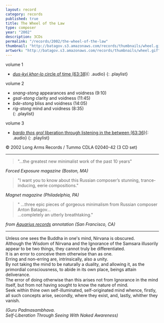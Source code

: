 ```yaml
---
layout: record
category: records
published: true
title: The Wheel of the Law
type: composer
year: "2002"
description: 3CDs
permalink: "/records/2002/the-wheel-of-the-law"
thumbnail: "http://batagov.s3.amazonaws.com/records/thumbnails/wheel.gif"
artwork: "http://batagov.s3.amazonaws.com/records/thumbnails/wheel.gif"
---
```


volume 1  

- [_dus-kyi khor-lo_ circle of time (63:38)](http://batagov.s3.amazonaws.com/records/sounds/circle.mp3){: .audio}
{: .playlist}

volume 2  

- _snang-stong_ appearances and voidness (9:10)	 
- _gsal-stong_ clarity and voidness (11:45)	 
- _bde-stong_ bliss and voidness (14:05)	 
- _rig-stong_ mind and voidness (8:35)	 
{: .playlist}

volume 3  
- [_bardo thos grol_ liberation through listening in the between (63:36)](http://batagov.s3.amazonaws.com/records/sounds/liberation.mp3){: .audio}
{: .playlist}

© 2002 Long Arms Records / Tummo CDLA 02040-42 (3 CD set)

***

> "...the greatest new minimalist work of the past 10 years"  

_Forced Exposure magazine (Boston, MA)_

> "I want you to know about this Russian composer’s stunning, trance-inducing, eerie compositions." 

_Magnet magazine (Philadelphia, PA)_

> " ...three epic pieces of gorgeous minimalism from Russian composer Anton Batagov...  
>...completely an utterly breathtaking."  

_from [Aquarius records](http://www.aquariusrecords.org/) annotation (San Francisco, CA)_

***

Unless one sees the Buddha in one's mind, Nirvana is obscured.  
Although the Wisdom of Nirvana and the Ignorance of the Samsara illusorily appear to be two things, they cannot truly be differentiated.  
It is an error to conceive them otherwise than as one.  
Erring and non-erring are, intrinsically, also a unity.  
By not taking the mind to be naturally a duality, and allowing it, as the primordial consciousness, to abide in its own place, beings attain deliverance.  
The error of doing otherwise than this arises not from Ignorance in the mind itself, but from not having sought to know the nature of mind.  
Seek within thine own self-illuminated, self-originated mind whence, firstly, all such concepts arise, secondly, where they exist, and, lastly, whither they vanish.  
  
_(Guru Padmasambhava.  
Self-Liberation Through Seeing With Naked Awareness)_